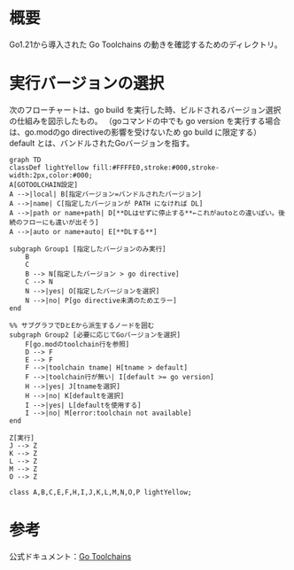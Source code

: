# 概要
Go1.21から導入された Go Toolchains の動きを確認するためのディレクトリ。

# 実行バージョンの選択
次のフローチャートは、go build を実行した時、ビルドされるバージョン選択の仕組みを図示したもの。
（goコマンドの中でも go version を実行する場合は、go.modのgo directiveの影響を受けないため go build に限定する）
default とは、バンドルされたGoバージョンを指す。

```mermaid
graph TD
classDef lightYellow fill:#FFFFE0,stroke:#000,stroke-width:2px,color:#000;
A[GOTOOLCHAIN設定]
A -->|local| B[指定バージョン=バンドルされたバージョン]
A -->|name| C[指定したバージョンが PATH になければ DL]
A -->|path or name+path| D[**DLはせずに停止する**←これがautoとの違いぽい。後続のフローにも違いが出そう]
A -->|auto or name+auto| E[**DLする**]

subgraph Group1 [指定したバージョンのみ実行]
    B
    C
    B --> N[指定したバージョン > go directive]
    C --> N
    N -->|yes| O[指定したバージョンを選択]
    N -->|no| P[go directive未満のためエラー]
end

%% サブグラフでDとEから派生するノードを囲む
subgraph Group2 [必要に応じてGoバージョンを選択]
    F[go.modのtoolchain行を参照]
    D --> F
    E --> F
    F -->|toolchain tname| H[tname > default]
    F -->|toolchain行が無い| I[default >= go version]
    H -->|yes| J[tnameを選択]
    H -->|no| K[defaultを選択]
    I -->|yes| L[defaultを使用する]
    I -->|no| M[error:toolchain not available]
end

Z[実行]
J --> Z
K --> Z
L --> Z
M --> Z
O --> Z

class A,B,C,E,F,H,I,J,K,L,M,N,O,P lightYellow;
```


# 参考
公式ドキュメント：[Go Toolchains](https://go.dev/doc/toolchain)
